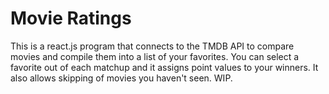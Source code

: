 # Movie Ratings
This is a react.js program that connects to the TMDB API to compare movies and compile them into a list of your favorites. You can select a favorite out of each matchup and it assigns point values to your winners. It also allows skipping of movies you haven't seen. WIP.
